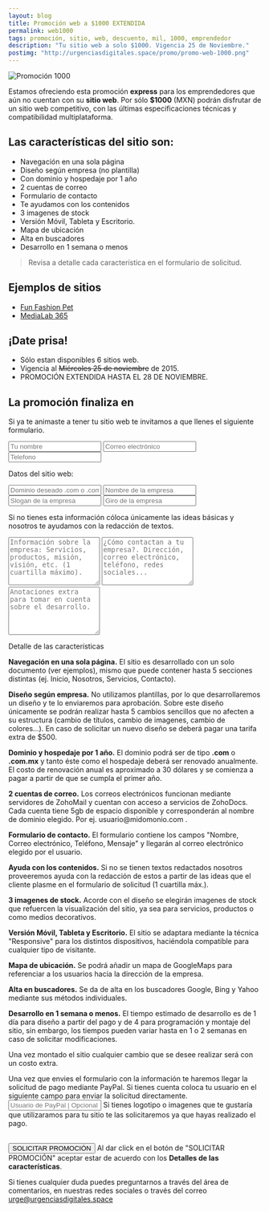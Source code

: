 ```yaml
---
layout: blog
title: Promoción web a $1000 EXTENDIDA
permalink: web1000
tags: promoción, sitio, web, descuento, mil, 1000, emprendedor 
description: "Tu sitio web a solo $1000. Vigencia 25 de Noviembre."
postimg: "http://urgenciasdigitales.space/promo/promo-web-1000.png"
---
```


![Promoción 1000](http://urgenciasdigitales.space/promo/promo-web-1000.png)
 

Estamos ofreciendo esta promoción **express** para los emprendedores que aún no cuentan con su **sitio web**. Por sólo **$1000** (MXN) podrán disfrutar de un sitio web competitivo, con las últimas especificaciones técnicas y compatibilidad multiplataforma.



## Las características del sitio son:

- Navegación en una sola página
- Diseño según empresa (no plantilla)
- Con dominio y hospedaje por 1 año
- 2 cuentas de correo
- Formulario de contacto
- Te ayudamos con los contenidos
- 3 imagenes de stock
- Versión Móvil, Tableta y Escritorio.
- Mapa de ubicación
- Alta en buscadores
- Desarrollo en 1 semana o menos

> Revisa a detalle cada característica en el formulario de solicitud.


## Ejemplos de sitios

- <a href="http://funfashionpet.com/" target="_blank">Fun Fashion Pet</a>
- <a href="http://medialab365.com/" target="_blank">MediaLab 365</a>


## ¡Date prisa!
- Sólo estan disponibles 6 sitios web.
- Vigencia al ~~Miércoles 25 de noviembre~~ de 2015.
- PROMOCIÓN EXTENDIDA HASTA EL 28 DE NOVIEMBRE.

## La promoción finaliza en

<div data-countdown="2015/11/29"></div>

Si ya te animaste a tener tu sitio web te invitamos a que llenes el siguiente formulario.

<form action="https://dragonbarbudo.com/api/email.php" method="get" class="simple">
<input type="hidden" name="_to" value="urge@urgenciasdigitales.space">
<input type="hidden" name="_from" value="urge@urgenciasdigitales.space">
<input type="hidden" name="_subject" value="PROMO WEB1000">
<input type="text" name="Nombre" placeholder="Tu nombre">
<input type="email" name="Correo" placeholder="Correo electrónico">
<input type="text" name="Tel" placeholder="Telefono">
<div class="container"><div class="col6 col-t12 col-m12">
<p>Datos del sitio web:</p>
<input type="text" name="Dominio" placeholder="Dominio deseado .com o .com.mx">
<input type="text" name="Site_Nombre" placeholder="Nombre de la empresa">
<input type="text" name="Site_Slogan" placeholder="Slogan de la empresa">
<input type="text" name="Site_Giro" placeholder="Giro de la empresa">
<p>Si no tienes esta información cóloca únicamente las ideas básicas y nosotros te ayudamos con la redacción de textos.</p>
<textarea rows="6" name="Site_Info" placeholder="Información sobre la empresa: Servicios, productos, misión, visión, etc. (1 cuartilla máximo)."></textarea>
<textarea rows="6" name="Site_Contacto" placeholder="¿Cómo contactan a tu empresa?. Dirección, correo electrónico, teléfono, redes sociales..."></textarea>
<textarea rows="6" name="Site_InfoExtra" placeholder="Anotaciones extra para tomar en cuenta sobre el desarrollo."></textarea>
</div><div class="col6 col-t12 col-m12">
<p>Detalle de las características</p>
<p class="small"><strong>Navegación en una sola página.</strong> El sitio es desarrollado con un solo documento (ver ejemplos), mismo que puede contener hasta 5 secciones distintas (ej. Inicio, Nosotros, Servicios, Contacto).</p>
<p class="small"><strong>Diseño según empresa.</strong> No utilizamos plantillas, por lo que desarrollaremos un diseño y te lo enviaremos para aprobación. Sobre este diseño únicamente se podrán realizar hasta 5 cambios sencillos que no afecten a su estructura (cambio de títulos, cambio de imagenes, cambio de colores...). En caso de solicitar un nuevo diseño se deberá pagar una tarifa extra de $500.</p>
<p class="small"><strong>Dominio y hospedaje por 1 año.</strong> El dominio podrá ser de tipo <strong>.com</strong> o <strong>.com.mx</strong> y tanto éste como el hospedaje deberá ser renovado anualmente. El costo de renovación anual es aproximado a 30 dólares y se comienza a pagar a partir de que se cumpla el primer año.</p>
<p class="small"><strong>2 cuentas de correo.</strong> Los correos electrónicos funcionan mediante servidores de ZohoMail y cuentan con acceso a servicios de ZohoDocs. Cada cuenta tiene 5gb de espacio disponible y corresponderán al nombre de dominio elegido. Por ej. usuario@midomonio.com .</p>
<p class="small"><strong>Formulario de contacto.</strong> El formulario contiene los campos "Nombre, Correo electrónico, Teléfono, Mensaje" y llegarán al correo electrónico elegido por el usuario.</p>
<p class="small"><strong>Ayuda con los contenidos.</strong> Si no se tienen textos redactados nosotros proveeremos ayuda con la redacción de estos a partir de las ideas que el cliente plasme en el formulario de solicitud (1 cuartilla máx.).</p>
<p class="small"><strong>3 imagenes de stock.</strong> Acorde con el diseño se elegirán imagenes de stock que refuercen la visualización del sitio, ya sea para servicios, productos o como medios decorativos.</p>
<p class="small"><strong>Versión Móvil, Tableta y Escritorio.</strong> El sitio se adaptara mediante la técnica "Responsive" para los distintos dispositivos, haciéndola compatible para cualquier tipo de visitante.</p>
<p class="small"><strong>Mapa de ubicación.</strong> Se podrá añadir un mapa de GoogleMaps para referenciar a los usuarios hacia la dirección de la empresa.</p>
<p class="small"><strong>Alta en buscadores.</strong> Se da de alta en los buscadores Google, Bing y Yahoo mediante sus métodos individuales.</p>
<p class="small"><strong>Desarrollo en 1 semana o menos.</strong> El tiempo estimado de desarrollo es de 1 día para diseño a partir del pago y de 4 para programación y montaje del sitio, sin embargo, los tiempos pueden variar hasta en 1 o 2 semanas en caso de solicitar modificaciones.</p>
<p class="small">Una vez montado el sitio cualquier cambio que se desee realizar será con un costo extra.</p>

</div></div>
<label>Una vez que envies el formulario con la información te haremos llegar la solicitud de pago mediante PayPal. Si tienes cuenta coloca tu usuario en el siguiente campo para enviar la solicitud directamente.</label>
<input type="text" name="Paypal" placeholder="Usuario de PayPal | Opcional">
<label>Si tienes logotipo o imagenes que te gustaría que utilizaramos para tu sitio te las solicitaremos ya que hayas realizado el pago.</label>
<div class="container"><div class="col6 resultado">&nbsp;</div><div class="col6">

<button type="submit" class="btn">SOLICITAR PROMOCIÓN</button>
<label>Al dar click en el botón de "SOLICITAR PROMOCIÓN" aceptar estar de acuerdo con los <strong>Detalles de las características</strong>.</label>
</div></div>

</form>


Si tienes cualquier duda puedes preguntarnos a través del área de comentarios, en nuestras redes sociales o  través del correo <a href="mailto:urge@urgenciasdigitales.space">urge@urgenciasdigitales.space</a>